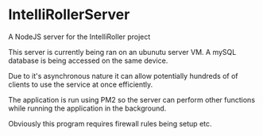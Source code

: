 # IntelliRollerServer
A NodeJS server for the IntelliRoller project

This server is currently being ran on an ubunutu server VM. A mySQL database is being accessed on the same device.

Due to it's asynchronous nature it can allow potentially hundreds of of clients to use the service at once efficiently.


The application is run using PM2 so the server can perform other functions while running the application in the background.

Obviously this program requires firewall rules being setup etc.

